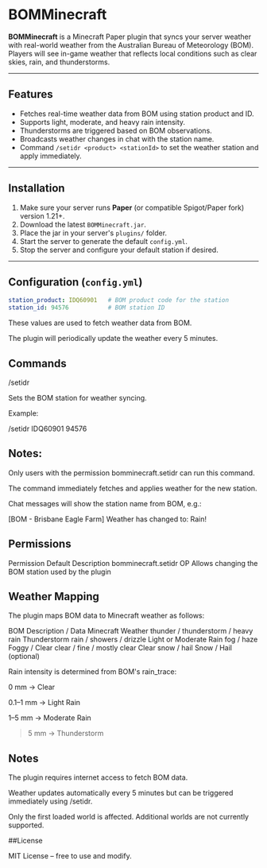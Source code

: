 # BOMMinecraft

**BOMMinecraft** is a Minecraft Paper plugin that syncs your server weather with real-world weather from the Australian Bureau of Meteorology (BOM). Players will see in-game weather that reflects local conditions such as clear skies, rain, and thunderstorms.

---

## Features

- Fetches real-time weather data from BOM using station product and ID.
- Supports light, moderate, and heavy rain intensity.
- Thunderstorms are triggered based on BOM observations.
- Broadcasts weather changes in chat with the station name.
- Command `/setidr <product> <stationId>` to set the weather station and apply immediately.

---

## Installation

1. Make sure your server runs **Paper** (or compatible Spigot/Paper fork) version 1.21+.
2. Download the latest `BOMMinecraft.jar`.
3. Place the jar in your server's `plugins/` folder.
4. Start the server to generate the default `config.yml`.
5. Stop the server and configure your default station if desired.

---

## Configuration (`config.yml`)

```yaml
station_product: IDQ60901   # BOM product code for the station
station_id: 94576           # BOM station ID
```

These values are used to fetch weather data from BOM.

The plugin will periodically update the weather every 5 minutes.

## Commands
/setidr <product> <stationId>

Sets the BOM station for weather syncing.

Example:

/setidr IDQ60901 94576


## Notes:

Only users with the permission bomminecraft.setidr can run this command.

The command immediately fetches and applies weather for the new station.

Chat messages will show the station name from BOM, e.g.:

[BOM - Brisbane Eagle Farm] Weather has changed to: Rain!

## Permissions
Permission	Default	Description
bomminecraft.setidr	OP	Allows changing the BOM station used by the plugin
## Weather Mapping

The plugin maps BOM data to Minecraft weather as follows:

BOM Description / Data	Minecraft Weather
thunder / thunderstorm / heavy rain	Thunderstorm
rain / showers / drizzle	Light or Moderate Rain
fog / haze	Foggy / Clear
clear / fine / mostly clear	Clear
snow / hail	Snow / Hail (optional)

Rain intensity is determined from BOM's rain_trace:

0 mm → Clear

0.1–1 mm → Light Rain

1–5 mm → Moderate Rain

>5 mm → Thunderstorm

## Notes

The plugin requires internet access to fetch BOM data.

Weather updates automatically every 5 minutes but can be triggered immediately using /setidr.

Only the first loaded world is affected. Additional worlds are not currently supported.

##License

MIT License – free to use and modify.
